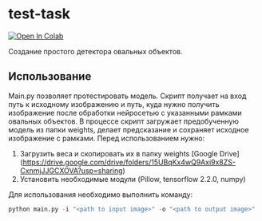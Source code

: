 # test-task
[![Open In Colab](https://colab.research.google.com/assets/colab-badge.svg)](https://colab.research.google.com/github/naburov/test-task/blob/master/%D0%A4%D0%BE%D1%80%D0%BF%D0%BE%D1%81%D1%82%2C_%D1%82%D0%B5%D1%81%D1%82%D0%BE%D0%B2%D0%BE%D0%B5_%D0%B7%D0%B0%D0%B4%D0%B0%D0%BD%D0%B8%D0%B5.ipynb)

Создание простого детектора овальных объектов. 

## Использование
Main.py позволяет протестировать модель. Скрипт получает на вход путь к исходному изображению и путь, куда нужно получить изображение после обработки нейросетью с указанными рамками овальных объектов. В процессе скрипт загружает предобученную модель из папки weights, делает предсказание и сохраняет исходное изображение с рамками. 
Перед использованием нужно:
1. Загрузить веса и скопировать их в папку weights [Google Drive] (https://drive.google.com/drive/folders/15UBqKx4wQ9Axi9x8ZS-CxnmjJJGCXOVA?usp=sharing)
2. Установить необходимые модули (Pillow, tensorflow 2.2.0, numpy)

Для использования необходимо выполнить команду: 
```python
python main.py -i "<path to input image>" -o "<path to output image>"
```
